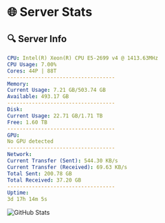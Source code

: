 # 🌐 Server Stats
## 🔍 Server Info
```yaml
CPU: Intel(R) Xeon(R) CPU E5-2699 v4 @ 1413.63MHz
CPU Usage: 7.00%
Cores: 44P | 88T
-----------------------------------
Memory:
Current Usage: 7.21 GB/503.74 GB
Available: 493.17 GB
-----------------------------------
Disk:
Current Usage: 22.71 GB/1.71 TB
Free: 1.60 TB
-----------------------------------
GPU:
No GPU detected
-----------------------------------
Network:
Current Transfer (Sent): 544.30 KB/s
Current Transfer (Received): 69.63 KB/s
Total Sent: 200.78 GB
Total Received: 37.20 GB
-----------------------------------
Uptime:
3d 17h 14m 5s
```
![GitHub Stats](https://img.shields.io/badge/Updated-2025-04-23_10:22:53-blue)